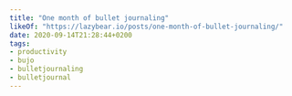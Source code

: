 ```yaml
---
title: "One month of bullet journaling"
likeOf: "https://lazybear.io/posts/one-month-of-bullet-journaling/"
date: 2020-09-14T21:28:44+0200
tags:
- productivity
- bujo
- bulletjournaling
- bulletjournal
---
```

